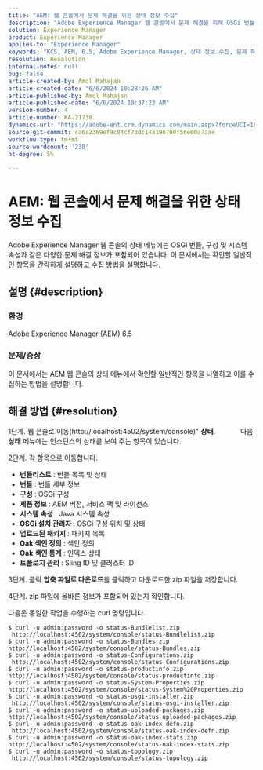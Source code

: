 ```yaml
---
title: "AEM: 웹 콘솔에서 문제 해결을 위한 상태 정보 수집"
description: "Adobe Experience Manager 웹 콘솔에서 문제 해결을 위해 OSGi 번들, 구성 및 시스템 속성을 수집하는 방법을 알아봅니다."
solution: Experience Manager
product: Experience Manager
applies-to: "Experience Manager"
keywords: "KCS, AEM, 6.5, Adobe Experience Manager, 상태 정보 수집, 문제 해결, 웹 콘솔, 방법, OSGi 번들"
resolution: Resolution
internal-notes: null
bug: false
article-created-by: Amol Mahajan
article-created-date: "6/6/2024 10:28:26 AM"
article-published-by: Amol Mahajan
article-published-date: "6/6/2024 10:37:23 AM"
version-number: 4
article-number: KA-21738
dynamics-url: "https://adobe-ent.crm.dynamics.com/main.aspx?forceUCI=1&pagetype=entityrecord&etn=knowledgearticle&id=2a5e1a7e-ef23-ef11-840a-00224808decd"
source-git-commit: ca6a2369ef9c84cf73dc14a196700f56e00a7aae
workflow-type: tm+mt
source-wordcount: '230'
ht-degree: 5%

---
```


# AEM: 웹 콘솔에서 문제 해결을 위한 상태 정보 수집


Adobe Experience Manager 웹 콘솔의 상태 메뉴에는 OSGi 번들, 구성 및 시스템 속성과 같은 다양한 문제 해결 정보가 포함되어 있습니다. 이 문서에서는 확인할 일반적인 항목을 간략하게 설명하고 수집 방법을 설명합니다.

## 설명 {#description}


### <b>환경</b>

Adobe Experience Manager (AEM) 6.5



### <b>문제/증상</b>

이 문서에서는 AEM 웹 콘솔의 상태 메뉴에서 확인할 일반적인 항목을 나열하고 이를 수집하는 방법을 설명합니다.


## 해결 방법 {#resolution}


1단계. 웹 콘솔로 이동(http://localhost:4502/system/console)&quot; <b>상태</b>.
            다음 <b>상태</b> 메뉴에는 인스턴스의 상태를 보여 주는 항목이 있습니다.

2단계. 각 항목으로 이동합니다.

- <b>번들리스트</b> : 번들 목록 및 상태
- <b>번들</b> : 번들 세부 정보
- <b>구성</b> : OSGi 구성
- <b>제품 정보</b> : AEM 버전, 서비스 팩 및 라이선스
- <b>시스템 속성</b> : Java 시스템 속성
- <b>OSGi 설치 관리자 </b>: OSGi 구성 위치 및 상태
- <b>업로드된 패키지</b> : 패키지 목록
- <b>Oak 색인 정의</b> : 색인 정의
- <b>Oak 색인 통계</b> : 인덱스 상태
- <b>토폴로지 관리</b> : Sling ID 및 클러스터 ID


3단계. 클릭 <b>압축 파일로 다운로드</b>을 클릭하고 다운로드한 zip 파일을 저장합니다.

4단계. zip 파일에 올바른 정보가 포함되어 있는지 확인합니다.

다음은 동일한 작업을 수행하는 curl 명령입니다.


```
$ curl -u admin:password -o status-Bundlelist.zip        http://localhost:4502/system/console/status-Bundlelist.zip
$ curl -u admin:password -o status-Bundles.zip           http://localhost:4502/system/console/status-Bundles.zip
$ curl -u admin:password -o status-Configurations.zip    http://localhost:4502/system/console/status-Configurations.zip
$ curl -u admin:password -o status-productinfo.zip       http://localhost:4502/system/console/status-productinfo.zip
$ curl -u admin:password -o status-System-Properties.zip http://localhost:4502/system/console/status-System%20Properties.zip
$ curl -u admin:password -o status-osgi-installer.zip    http://localhost:4502/system/console/status-osgi-installer.zip
$ curl -u admin:password -o status-uploaded-packages.zip http://localhost:4502/system/console/status-uploaded-packages.zip
$ curl -u admin:password -o status-oak-index-defn.zip    http://localhost:4502/system/console/status-oak-index-defn.zip
$ curl -u admin:password -o status-oak-index-stats.zip   http://localhost:4502/system/console/status-oak-index-stats.zip
$ curl -u admin:password -o status-topology.zip          http://localhost:4502/system/console/status-topology.zip
```



